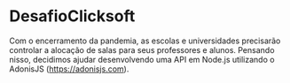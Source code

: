 # DesafioClicksoft
Com o encerramento da pandemia, as escolas e universidades precisarão controlar a alocação de salas para seus professores e alunos. Pensando nisso, decidimos ajudar desenvolvendo uma API em Node.js utilizando o AdonisJS (https://adonisjs.com).
